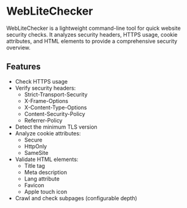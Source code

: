 # WebLiteChecker

WebLiteChecker is a lightweight command-line tool for quick website security checks. It analyzes security headers, HTTPS usage, cookie attributes, and HTML elements to provide a comprehensive security overview.

## Features

- Check HTTPS usage
- Verify security headers:
  - Strict-Transport-Security
  - X-Frame-Options
  - X-Content-Type-Options
  - Content-Security-Policy
  - Referrer-Policy
- Detect the minimum TLS version
- Analyze cookie attributes:
  - Secure
  - HttpOnly
  - SameSite
- Validate HTML elements:
  - Title tag
  - Meta description
  - Lang attribute
  - Favicon
  - Apple touch icon
- Crawl and check subpages (configurable depth)

